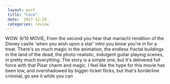 ```yaml
---
 layout: post
 title: "Coco"
 date:  2017-12-19
 categories: review 
---
```



WOW. 9/10 MOVIE, From the second you hear that mariachi rendition of the Disney castle 'when you wish upon a star' intro you know you're in for a treat. There's so much magic in the animation, the endless fractal buildings in the land of the dead, the photo-realistic, indulgent guitar playing scenes, in pretty much everything. The story is a simple one, but it's delivered full force with that Pixar charm and magic. I feel like the hype for this movie has been low, and overshadowed by bigger-ticket flicks, but that's borderline criminal, go see it while you can
